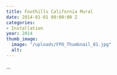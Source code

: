 ```yaml
---
title: Foothills California Mural
date: 2014-01-01 00:00:00 Z
categories:
- Installation
year: 2014
thumb_image:
  image: "/uploads/FPO_Thumbnail_01.jpg"
  alt:
---
```


...
